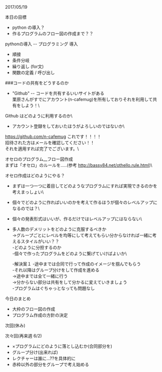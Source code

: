 2017/05/19


本日の目標
- python の導入？
- 作るプログラムのフロー図の作成まで？？


pythonの導入 -- プログラミング 導入
- 順接
- 条件分岐
- 繰り返し (for文)
- 関数の定義 / 呼び出し

###コードの共有をどうするのか
- "Github" -- コードを共有するいいサイトがある\
	栗原さんがすでにアカウント(n-cafemug)を所有しておりそれを利用して共有をしよう！\

Github はどのように利用するのか\
- アカウント登録をしておいたほうがよろしいのではないか\


https://github.com/n-cafemug
これです！！！！\
招待された方はメールを確認してください！！\
それを適用すれば完了でございます。\

オセロのプログラム__フロー図作成\
まずは「オセロ」のルールを.....(参考 http://bassy84.net/othello.rule.html)\

オセロ作成はどのようにやる？
- まずは一つ一つに着目してどのようなプログラムにすれば実現できるのかを考えまっしょい\
- 個々でどのように作ればいいのかを考えて作るほうが個々のレベルアップになるのでは？\
- 個々の発表形式はいいが、作るだけではレベルアップにはならない\
- 多人数のデメリットをどのように克服するべきか\
 →グループごとにレベルを均等にして考えてもらい分からなければ一緒に考えるスタイルがいい？？\
	-どのように分担するのか\
	-個々で作ったプログラムをどのように繋げていけばよいか\
	
	-解決案１
	-途中までは合同で行って作成のイメージを掴んでもらう\
	-それ以降はグループ分けをして作成を進める\
			→途中までは全て一緒に行う\
			→分からない部分は共有をして分かるに変えていきましょう\
		-プログラムはぐちゃっとなっても問題なし


今日のまとめ
- 大枠のフロー図の作成
- プログラム作成の方針の決定

次回(休み)

次々回(再来週 6/2)
- ×プログラムにどのように落とし込むか(合同部分を)
- グループ分け(出来れば)
- レクチャーは誰に...??を具体的に
- 赤枠以外の部分をグループで考え始める
